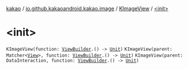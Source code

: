 [kakao](../../index.md) / [io.github.kakaoandroid.kakao.image](../index.md) / [KImageView](index.md) / [&lt;init&gt;](./-init-.md)

# &lt;init&gt;

`KImageView(function: `[`ViewBuilder`](../../io.github.kakaoandroid.kakao.common.builders/-view-builder/index.md)`.() -> `[`Unit`](https://kotlinlang.org/api/latest/jvm/stdlib/kotlin/-unit/index.html)`)`
`KImageView(parent: Matcher<`[`View`](https://developer.android.com/reference/android/view/View.html)`>, function: `[`ViewBuilder`](../../io.github.kakaoandroid.kakao.common.builders/-view-builder/index.md)`.() -> `[`Unit`](https://kotlinlang.org/api/latest/jvm/stdlib/kotlin/-unit/index.html)`)`
`KImageView(parent: DataInteraction, function: `[`ViewBuilder`](../../io.github.kakaoandroid.kakao.common.builders/-view-builder/index.md)`.() -> `[`Unit`](https://kotlinlang.org/api/latest/jvm/stdlib/kotlin/-unit/index.html)`)`